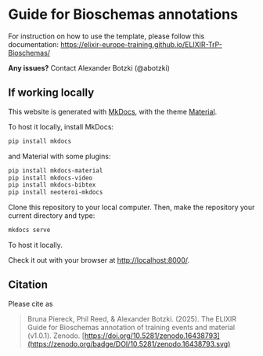 # Guide for Bioschemas annotations


For instruction on how to use the template, please follow this documentation: 
https://elixir-europe-training.github.io/ELIXIR-TrP-Bioschemas/


**Any issues?** Contact Alexander Botzki (@abotzki) 



## If working locally

This website is generated with [MkDocs](https://www.mkdocs.org/), with the theme [Material](https://squidfunk.github.io/mkdocs-material/).

To host it locally, install MkDocs:
```bash
pip install mkdocs
```

and Material with some plugins:
```bash
pip install mkdocs-material
pip install mkdocs-video
pip install mkdocs-bibtex 
pip install neoteroi-mkdocs
```

Clone this repository to your local computer. Then, make the repository your current directory and type:

```bash
mkdocs serve
```

To host it locally.

Check it out with your browser at [http://localhost:8000/](http://localhost:8000/).


## Citation

Please cite as

> Bruna Piereck, Phil Reed, & Alexander Botzki. (2025). 
> The ELIXIR Guide for Bioschemas annotation of training events and material (v1.0.1). Zenodo. 
> [https://doi.org/10.5281/zenodo.16438793](https://zenodo.org/badge/DOI/10.5281/zenodo.16438793.svg)
